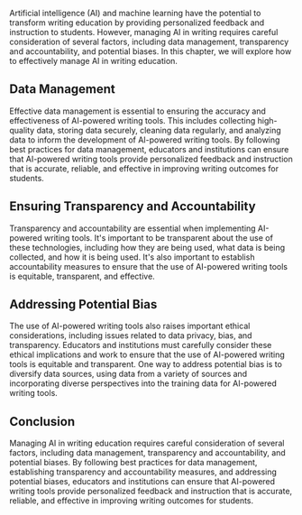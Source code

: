 

Artificial intelligence (AI) and machine learning have the potential to transform writing education by providing personalized feedback and instruction to students. However, managing AI in writing requires careful consideration of several factors, including data management, transparency and accountability, and potential biases. In this chapter, we will explore how to effectively manage AI in writing education.

Data Management
---------------

Effective data management is essential to ensuring the accuracy and effectiveness of AI-powered writing tools. This includes collecting high-quality data, storing data securely, cleaning data regularly, and analyzing data to inform the development of AI-powered writing tools. By following best practices for data management, educators and institutions can ensure that AI-powered writing tools provide personalized feedback and instruction that is accurate, reliable, and effective in improving writing outcomes for students.

Ensuring Transparency and Accountability
----------------------------------------

Transparency and accountability are essential when implementing AI-powered writing tools. It's important to be transparent about the use of these technologies, including how they are being used, what data is being collected, and how it is being used. It's also important to establish accountability measures to ensure that the use of AI-powered writing tools is equitable, transparent, and effective.

Addressing Potential Bias
-------------------------

The use of AI-powered writing tools also raises important ethical considerations, including issues related to data privacy, bias, and transparency. Educators and institutions must carefully consider these ethical implications and work to ensure that the use of AI-powered writing tools is equitable and transparent. One way to address potential bias is to diversify data sources, using data from a variety of sources and incorporating diverse perspectives into the training data for AI-powered writing tools.

Conclusion
----------

Managing AI in writing education requires careful consideration of several factors, including data management, transparency and accountability, and potential biases. By following best practices for data management, establishing transparency and accountability measures, and addressing potential biases, educators and institutions can ensure that AI-powered writing tools provide personalized feedback and instruction that is accurate, reliable, and effective in improving writing outcomes for students.
